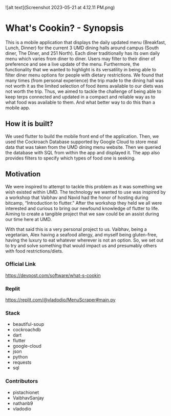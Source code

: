 ![alt text](Screenshot 2023-05-21 at 4.12.11 PM.png)


# What's Cookin? - Synopsis

This is a mobile application that displays the daily updated menu (Breakfast, Lunch, Dinner) for the current 3 UMD dining halls around campus (South diner, The Diner, and 251 North). Each diner traditionally has its own daily menu which varies from diner to diner. Users may filter to their diner of preference and see a live update of the menu. Furthermore, the functionality that we wanted to highlight is its versatility in being able to filter diner menu options for people with dietary restrictions. We found that many times (from personal experience) the trip made to the dining hall was not worth it as the limited selection of food items available to our diets was not worth the trip. Thus, we aimed to tackle the challenge of being able to keep terps connected and updated in a compact and reliable way as to what food was available to them. And what better way to do this than a mobile app.


## How it is built?

We used flutter to build the mobile front end of the application. Then, we used the Cockroach Database supported by Google Cloud to store meal data that was taken from the UMD dining menu website. Then we queried the database with SQL from within the app and displayed it. The app also provides filters to specify which types of food one is seeking.

## Motivation

We were inspired to attempt to tackle this problem as it was something we wish existed within UMD. The technology we wanted to use was inspired by a workshop that Vaibhav and Navid had the honor of hosting during bitcamp, “Introduction to flutter.” After the workshop they held we all were interested and curious to bring our newfound knowledge of flutter to life. Aiming to create a tangible project that we saw could be an assist during our time here at UMD.

With that said this is a very personal project to us. Vaibhav, being a vegetarian, Alex having a seafood allergy, and myself being gluten-free, having the luxury to eat whatever wherever is not an option. So, we set out to try and solve something that would impact us and presumably others with food restrictions/diets.

### Official Link
https://devpost.com/software/what-s-cookin

### Replit
https://replit.com/@vladodio/MenuScraper#main.py

### Stack

<ul>
  <li>beautiful-soup</li>
  <li>cockroachdb</li>
  <li>dart</li>
  <li>flutter</li>
  <li>google-cloud</li>
  <li>json</li>
  <li>python</li>
  <li>requests</li>
  <li>sql</li>
</ul>

### Contributors

<ul>
  <li>pistachionet</li>
  <li>VaibhavSanjay</li>
  <li>nathanb9</li>
  <li>vladodio</li>
  
</ul>



